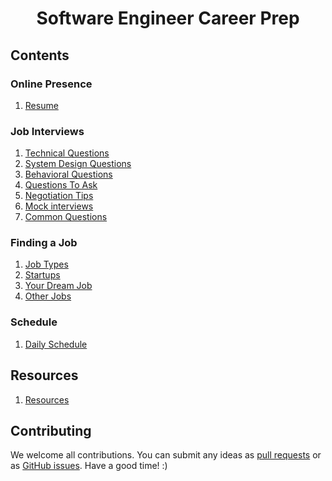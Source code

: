 <h1 align="center">Software Engineer Career Prep</h1>

## Contents

### Online Presence

1. [Resume](https://github.com/LIYINGZHEN/software-engineer-career-prep/blob/master/online-presence/resume)

### Job Interviews

1. [Technical Questions](https://github.com/LIYINGZHEN/software-engineer-career-prep/blob/master/job-interviews/technical-questions)
2. [System Design Questions](https://github.com/LIYINGZHEN/software-engineer-career-prep/blob/master/job-interviews/system-design-questions)
3. [Behavioral Questions](https://github.com/LIYINGZHEN/software-engineer-career-prep/blob/master/job-interviews/behavioral-questions)
4. [Questions To Ask](https://github.com/LIYINGZHEN/software-engineer-career-prep/blob/master/job-interviews/questions-to-ask)
5. [Negotiation Tips](https://github.com/LIYINGZHEN/software-engineer-career-prep/blob/master/job-interviews/negotiation-tips)
6. [Mock interviews](https://github.com/LIYINGZHEN/software-engineer-career-prep/blob/master/job-interviews/mock-interviews)
7. [Common Questions](https://github.com/LIYINGZHEN/software-engineer-career-prep/blob/master/job-interviews/common-questions)

### Finding a Job

1. [Job Types](https://github.com/LIYINGZHEN/software-engineer-career-prep/blob/master/finding-a-job/job-types)
2. [Startups](https://github.com/LIYINGZHEN/software-engineer-career-prep/blob/master/finding-a-job/startups)
3. [Your Dream Job](https://github.com/LIYINGZHEN/software-engineer-career-prep/blob/master/finding-a-job/your-dream-job)
4. [Other Jobs](https://github.com/LIYINGZHEN/software-engineer-career-prep/blob/master/finding-a-job/other-jobs)

### Schedule

1. [Daily Schedule](https://github.com/LIYINGZHEN/software-engineer-career-prep/blob/master/daily-schedule)

## Resources

1. [Resources](https://github.com/LIYINGZHEN/software-engineer-career-prep/blob/master/resources)

## Contributing

We welcome all contributions. You can submit any ideas as [pull requests](https://github.com/LIYINGZHEN/microverse-career-prep/pulls) or as [GitHub issues](https://github.com/LIYINGZHEN/microverse-career-prep/issues). Have a good time! :)
